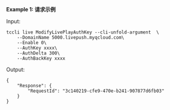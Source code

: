 **Example 1: 请求示例**



Input: 

```
tccli live ModifyLivePlayAuthKey --cli-unfold-argument  \
    --DomainName 5000.livepush.myqcloud.com\
    --Enable 0\
    --AuthKey xxxx\
    --AuthDelta 300\
    --AuthBackKey xxxx
```

Output: 
```
{
    "Response": {
        "RequestId": "3c140219-cfe9-470e-b241-907877d6fb03"
    }
}
```

